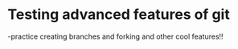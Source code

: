 # Testing advanced features of git

-practice creating branches and forking and other cool features!!
